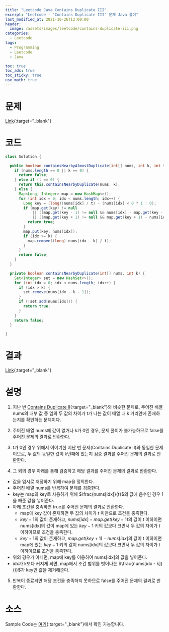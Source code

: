 ```yaml
---
title: "Leetcode Java Contains Duplicate III"
excerpt: "Leetcode - 'Contains Duplicate III' 문제 Java 풀이"
last_modified_at: 2021-10-26T12:00:00
header:
  image: /assets/images/leetcode/contains-duplicate-iii.png
categories:
  - Leetcode
tags:
  - Programming
  - Leetcode
  - Java

toc: true
toc_ads: true
toc_sticky: true
use_math: true
---
```

# 문제
[Link](https://leetcode.com/problems/contains-duplicate-iii/){:target="_blank"}

# 코드
```java
class Solution {

  public boolean containsNearbyAlmostDuplicate(int[] nums, int k, int t) {
    if (nums.length == 0 || k == 0) {
      return false;
    } else if (t == 0) {
      return this.containsNearbyDuplicate(nums, k);
    } else {
      Map<Long, Integer> map = new HashMap<>();
      for (int idx = 0; idx < nums.length; idx++) {
        Long key = (long)(nums[idx] / t) - (nums[idx] < 0 ? 1 : 0);
        if (map.get(key) != null
            || ((map.get(key - 1) != null && nums[idx] - map.get(key - 1) <= t))
            || ((map.get(key + 1) != null && map.get(key + 1) - nums[idx] <= t))) {
          return true;
        }
        map.put(key, nums[idx]);
        if (idx >= k) {
          map.remove((long) nums[idx - k] / t);
        }
      }
      return false;
    }
  }

  private boolean containsNearbyDuplicate(int[] nums, int k) {
    Set<Integer> set = new HashSet<>();
    for (int idx = 0; idx < nums.length; idx++) {
      if (idx > k) {
        set.remove(nums[idx - k - 1]);
      }
      if (!set.add(nums[idx])) {
        return true;
      }
    }
    return false;
  }

}
```

# 결과
[Link](https://leetcode.com/submissions/detail/577205027/){:target="_blank"}

# 설명
1. 지난 번 [Contains Duplicate II](../contains-duplicate-ii){:target="_blank"}와 비슷한 문제로, 주어진 배열 nums의 내부 값 중 임의 두 값의 차이가 t가 나는 값이 배열 내 k 거리안에 존재하는지를 확인하는 문제이다.

2. 주어진 배열 nums에 값이 없거나 k가 0인 경우, 문제 풀이가 불가능하므로 false를 주어진 문제의 결과로 반환한다.

3. t가 0인 경우 위에서 이야기한 지난 번 문제(Contains Duplicate II)와 동일한 문제이므로, 두 값의 동일한 값이 k번째에 있는지 검증 결과를 주어진 문제의 결과로 반환한다.

4. 그 외의 경우 아래를 통해 검증하고 해당 결과를 주어진 문제의 결과로 반환한다.
- 값을 임시로 저장하기 위해 map을 정의한다.
- 주어진 배열 nums를 반복하여 문제를 검증한다.
- key는 map의 key로 사용하기 위해 $\frac{nums[idx]}{t}$의 값에 음수인 경우 1을 빼준 값을 넣어준다.
- 아래 조건을 충족하면 true를 주어진 문제의 결과로 반환한다.
  - map에 key 값이 존재하면 두 값의 차이가 t 미만으로 조건을 충족한다.
  - $key - 1$의 값이 존재하고, $nums[idx] - map.get(key - 1)$의 값이 t 이하이면 nums[idx]의 값이 map에 있는 $key - 1$ 키의 값보다 크면서 두 값의 차이가 t 이하이므로 조건을 충족한다.
  - $key + 1$의 값이 존재하고, $map.get(key + 1) - nums[idx]$의 값이 t 이하이면 map에 있는 $key - 1$ 키의 값이 nums[idx]의 값보다 크면서 두 값의 차이가 t 이하이므로 조건을 충족한다.
- 위의 경우가 아니면, map에 key를 이용하여 nums[idx]의 값을 넣어준다.
- idx가 k보다 커지게 되면, map에서 조건 범위를 벗어나는 $\frac{nums[idx - k]}{t}$가 key인 값을 제거해준다.

5. 반복이 종료되면 해당 조건을 충족하지 못하므로 false를 주어진 문제의 결과로 반환한다.

# 소스
Sample Code는 [여기](https://github.com/GracefulSoul/leetcode/blob/master/src/main/java/gracefulsoul/problems/ContainsDuplicateIII.java){:target="_blank"}에서 확인 가능합니다.